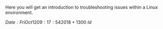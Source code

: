 Here you will get an introduction to troubleshooting issues within a Linux environment.

$Date: Fri Oct 12 09:17:54 2018 +1300$
$Id$
